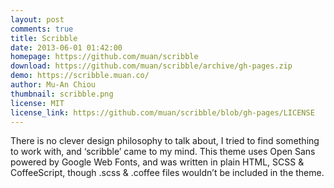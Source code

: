 ```yaml
---
layout: post
comments: true
title: Scribble
date: 2013-06-01 01:42:00
homepage: https://github.com/muan/scribble
download: https://github.com/muan/scribble/archive/gh-pages.zip
demo: https://scribble.muan.co/
author: Mu-An Chiou
thumbnail: scribble.png
license: MIT
license_link: https://github.com/muan/scribble/blob/gh-pages/LICENSE
---
```


There is no clever design philosophy to talk about, I tried to find something to work with, and ‘scribble’ came to my mind. This theme uses Open Sans powered by Google Web Fonts, and was written in plain HTML, SCSS & CoffeeScript, though .scss & .coffee files wouldn’t be included in the theme.
